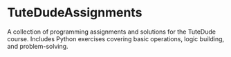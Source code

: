 # TuteDudeAssignments
A collection of programming assignments and solutions for the TuteDude course. Includes Python exercises covering basic operations, logic building, and problem-solving.
